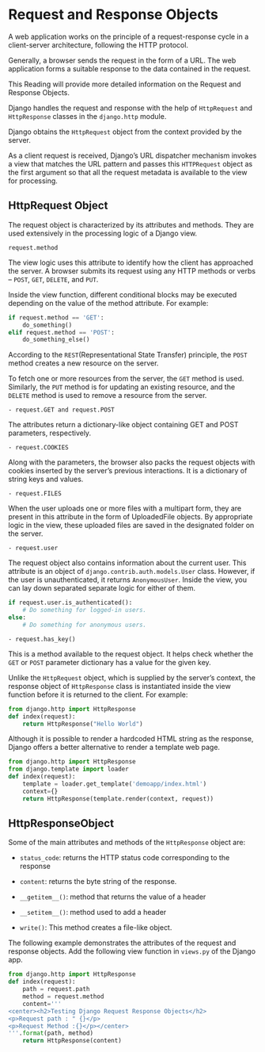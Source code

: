 # Request and Response Objects
A web application works on the principle of a request-response cycle in a client-server architecture, following the HTTP protocol. 

Generally, a browser sends the request in the form of a URL. The web application forms a suitable response to the data contained in the request.

This Reading will provide more detailed information on the Request and Response Objects.

Django handles the request and response with the help of `HttpRequest` and `HttpResponse` classes in the `django.http`  module. 

Django obtains the `HttpRequest` object from the context provided by the server. 

As a client request is received, Django’s URL dispatcher mechanism invokes a view that matches the URL pattern and passes this `HTTPRequest` object as the first argument so that all the request metadata is available to the view for processing.

## HttpRequest Object
The request object is characterized by its attributes and methods. They are used extensively in the processing logic of a Django view.

`request.method`

The view logic uses this attribute to identify how the client has approached the server. A browser submits its request using any HTTP methods or verbs – `POST`, `GET`, `DELETE`, and `PUT`.

Inside the view function, different conditional blocks may be executed depending on the value of the method attribute. For example:

```python
if request.method == 'GET': 
    do_something() 
elif request.method == 'POST': 
    do_something_else() 
```

According to the `REST`(Representational State Transfer) principle, the `POST` method creates a new resource on the server. 

To fetch one or more resources from the server, the `GET` method is used. Similarly, the `PUT` method is for updating an existing resource, and the `DELETE` method is used to remove a resource from the server.

    - request.GET and request.POST

The attributes return a dictionary-like object containing GET and POST parameters, respectively. 

    - request.COOKIES

Along with the parameters, the browser also packs the request objects with cookies inserted by the server’s previous interactions. It is a dictionary of string keys and values.

    - request.FILES

When the user uploads one or more files with a multipart form, they are present in this attribute in the form of UploadedFile objects. By appropriate logic in the view, these uploaded files are saved in the designated folder on the server.

    - request.user

The request object also contains information about the current user. This attribute is an object of `django.contrib.auth.models.User` class. However, if the user is unauthenticated, it returns `AnonymousUser`. Inside the view, you can lay down separated separate logic for either of them.

```python
if request.user.is_authenticated(): 
    # Do something for logged-in users. 
else: 
    # Do something for anonymous users. 
```

    - request.has_key()

This is a method available to the request object. It helps check whether the `GET` or `POST` parameter dictionary has a value for the given key.

Unlike the `HttpRequest` object, which is supplied by the server’s context, the response object of `HttpResponse` class is instantiated inside the view function before it is returned to the client. For example:
```python
from django.http import HttpResponse 
def index(request): 
    return HttpResponse("Hello World") 
```

Although it is possible to render a hardcoded HTML string as the response, Django offers a better alternative to render a template web page.

```python
from django.http import HttpResponse 
from django.template import loader 
def index(request): 
    template = loader.get_template('demoapp/index.html') 
    context={}  
    return HttpResponse(template.render(context, request)) 
```

## HttpResponseObject
Some of the main attributes and methods of the `HttpResponse` object are:

- `status_code`: returns the HTTP status code corresponding to the response

- `content`: returns the byte string of the response.

- `__getitem__()`: method that returns the value of a header

- `__setitem__()`: method used to add a header

- `write()`: This method creates a file-like object.

The following example demonstrates the attributes of the request and response objects. Add the following view function in `views.py` of the Django app.
```python
from django.http import HttpResponse 
def index(request): 
    path = request.path 
    method = request.method 
    content=''' 
<center><h2>Testing Django Request Response Objects</h2> 
<p>Request path : " {}</p> 
<p>Request Method :{}</p></center> 
'''.format(path, method) 
    return HttpResponse(content) 
```